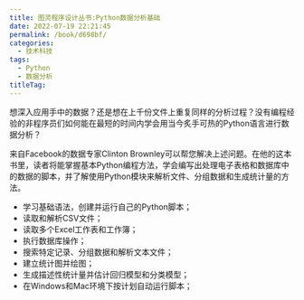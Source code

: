 ```yaml
---
title: 图灵程序设计丛书:Python数据分析基础
date: 2022-07-19 22:21:45
permalink: /book/d698bf/
categories:
  - 技术科技
tags:
  - Python
  - 数据分析
titleTag: 
---
```


想深入应用手中的数据？还是想在上千份文件上重复同样的分析过程？没有编程经验的非程序员们如何能在最短的时间内学会用当今炙手可热的Python语言进行数据分析？

来自Facebook的数据专家Clinton Brownley可以帮您解决上述问题。在他的这本书里，读者将能掌握基本Python编程方法，学会编写出处理电子表格和数据库中的数据的脚本，并了解使用Python模块来解析文件、分组数据和生成统计量的方法。

<!-- more -->

- 学习基础语法，创建并运行自己的Python脚本；
- 读取和解析CSV文件；
- 读取多个Excel工作表和工作簿；
- 执行数据库操作；
- 搜索特定记录、分组数据和解析文本文件；
- 建立统计图并绘图；
- 生成描述性统计量并估计回归模型和分类模型；
- 在Windows和Mac环境下按计划自动运行脚本；

<BookShelf
album="https://cdn.staticaly.com/gh/jonsam-ng/image-hosting@master/oxygen-space/image.4yo6dwvefk00.png"
:pages="278"
link="https://www.aliyundrive.com/s/3F37nc3w6TD"
douban="https://book.douban.com/subject/27100480/"
author="[美] Clinton W. Brownley"
publisher="人民邮电出版社"
intro="通过本书，读者将能掌握基本Python编程方法，学会编写出处理电子表格和数据库中的数据的脚本，并了解使用Python模块来解析文件、分组数据和生成统计量的方法。"
lang="中文"
/>
